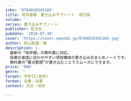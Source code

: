 ```yaml
---
isbn: '9784010345184'
title: 地学基礎　書き込みサブノート　改訂版
volume: ''
series: 書き込みサブノート
publisher: 旺文社
pubdate: '2018-07-30'
cover: 'https://cover.openbd.jp/9784010345184.jpg'
author: 有山智雄／著
description: |-
  最新の「地学礎」の教科書に対応。
  授業の進度に合わせやすい項目構成の書き込み式まとめノートです。　　
  教科書の”要点整理”が書き込むことでスムーズにできます。
price: '900'
genre: ''
target: 学参II(高校)
format: 全集・双書
content: 天文・地学

---
```


